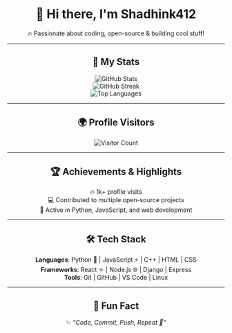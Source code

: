 <div align="center">

# 👋 Hi there, I'm **Shadhink412**  

🔥 Passionate about coding, open-source & building cool stuff!  

---

## 🚀 My Stats
![GitHub Stats](https://github-readme-stats.vercel.app/api?username=Shadhink412&show_icons=true&theme=radical)  
![GitHub Streak](https://github-readme-streak-stats.herokuapp.com/?user=Shadhink412&theme=radical)  
![Top Languages](https://github-readme-stats.vercel.app/api/top-langs/?username=Shadhink412&layout=compact&theme=radical)  

---

## 🌍 Profile Visitors
![Visitor Count](https://komarev.com/ghpvc/?username=Shadhink412&color=blue)

---

## 🏆 Achievements & Highlights
🔥 1k+ profile visits  
💻 Contributed to multiple open-source projects  
🚀 Active in Python, JavaScript, and web development  

---

## 🛠️ Tech Stack
**Languages**: Python 🐍 | JavaScript ⚡ | C++ | HTML | CSS  
**Frameworks**: React ⚛️ | Node.js 🌐 | Django | Express  
**Tools**: Git | GitHub | VS Code | Linux  

---

## 🌟 Fun Fact
✨ *“Code, Commit, Push, Repeat 🔁”*  

</div>
